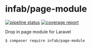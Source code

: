 # infab/page-module

[![pipeline status](https://gitlab.com/infab/page-module/badges/master/pipeline.svg)](https://gitlab.com/infab/page-module/-/commits/master)
[![coverage report](https://gitlab.com/infab/page-module/badges/master/coverage.svg)](https://gitlab.com/infab/page-module/-/commits/master)


Drop in page module for Laravel


```bash
$ composer require infab/page-module
```

